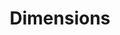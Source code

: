 ---
bigquery: https://console.cloud.google.com/bigquery?p=covid-19-dimensions-ai&page=table&d=data&t=publications
contributors: Digital Science, https://www.digital-science.com/
cost: Free for personal, non-commercial use.
description: Dimensions contains more than 100 million publications, ranging from
  articles published in scholarly journals, books and book chapters, to preprints
  and conference proceedings. All publications are contextualized with linked data
  sets, funding, publications, patents, clinical trials, and policy documents. You
  can also view associated categories, funders, institutions, and researcher profiles.
documentation: https://docs.dimensions.ai/bigquery/index.html
last_edit: Mon, 04 Apr 2022 19:04:00 GMT
location: https://www.dimensions.ai/products/free/
maintained_by: Digital Science, https://www.digital-science.com/
schema_fields: '[''category_icrp_ct'', ''application_number'', ''labels'', ''funding_details'',
  ''ipcr'', ''status'', ''grant_number'', ''citation_string'', ''category_hrcs_rac'',
  ''funding_currency'', ''funding_cad'', ''type'', ''jurisdiction'', ''funding_cny'',
  ''priority_date'', ''resulting_publication_doi'', ''current_assignee'', ''category_hra'',
  ''doi'', ''date'', ''funder_countries'', ''resulting_publication_ids'', ''assignee_countries'',
  ''category_bra'', ''funder_org_state_codes'', ''publication_ids'', ''cited_by_ids'',
  ''date_modified'', ''funder_org'', ''research_org_countries'', ''funding_nzd'',
  ''citations_count'', ''journal'', ''citations'', ''organisation_details'', ''email_address'',
  ''external_ids'', ''conditions'', ''funding_chf'', ''research_org_state_names'',
  ''links'', ''original_assignee'', ''reference_ids'', ''name'', ''pmcid'', ''granted_date'',
  ''research_orgs'', ''legal_status'', ''family_members_ids'', ''funding_eur'', ''acronyms'',
  ''open_access_categories'', ''title'', ''metrics'', ''eisbn'', ''end_date'', ''associated_publication_pmid'',
  ''wikipedia_url'', ''concepts'', ''altmetrics'', ''associated_publication_doi'',
  ''mesh_headings'', ''book_series_title'', ''funder_org_acronyms'', ''funder_orgs'',
  ''relationships'', ''research_org_country_names'', ''description'', ''year'', ''volume'',
  ''current_assignee_countries'', ''date_print'', ''category_for'', ''date_normal'',
  ''funding_jpy'', ''active_years'', ''types'', ''id'', ''abstract'', ''original_title'',
  ''funding_gbp'', ''foa_number'', ''clinical_trial_ids'', ''phase'', ''funder_org_cities'',
  ''arxiv_id'', ''family_id'', ''supporting_grant_ids'', ''established'', ''registry'',
  ''mesh_terms'', ''start_year'', ''editors'', ''cpc'', ''expiration_date'', ''source_id'',
  ''category_hrcs_hc'', ''repository_id'', ''date_online'', ''linkout'', ''aliases'',
  ''filing_year'', ''associated_grant_ids'', ''language'', ''original_abstract'',
  ''open_access_categories_v2'', ''repository_url'', ''associated_publication_arxiv_id'',
  ''kind'', ''issue'', ''funding_aud'', ''funding_usd'', ''end_year'', ''date_inserted'',
  ''publisher'', ''created_date'', ''embargo_date'', ''license'', ''categories'',
  ''associated_publication_id'', ''acknowledgements'', ''date_imported_gbq'', ''pages'',
  ''category_uoa'', ''publication_date'', ''research_org_state_codes'', ''funding_amount'',
  ''acronym'', ''category_sdg'', ''authors'', ''patent_ids'', ''proceedings_title'',
  ''isbn'', ''address'', ''legal_events'', ''interventions'', ''filing_status'', ''conference'',
  ''researcher_ids'', ''research_org_city_names'', ''filing_date'', ''publication_year'',
  ''brief_title'', ''gender'', ''priority_year'', ''start_date'', ''expiration_year'',
  ''investigators'', ''journal_lists'', ''research_org_cities'', ''assignee_orgs'',
  ''granted_year'', ''subtitles'', ''current_assignee_orgs'', ''inventor_names'',
  ''repository_name'', ''family_count'', ''parent_id'', ''original_assignee_countries'',
  ''pmid'', ''category_rcdc'', ''original_assignee_orgs'', ''book_title'', ''category_icrp_cso'',
  ''funder_org_countries'']'
shortname: dimensions
tags:
- scholarly literature
- patents
- funding
- clinical trials
- academic profiles
terms_of_use: 'Use of both the Dimensions COVID-19 dataset and full Dimensions dataset
  are subject to the Dimensions Terms of use: https://www.dimensions.ai/policies-terms-legal '
title: Dimensions
uuid: dcff88bd-fe6b-4fdb-8159-809bf9d7bc1c
---
